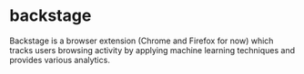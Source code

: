 # backstage
Backstage is a browser extension (Chrome and Firefox for now) which tracks users browsing activity by applying machine learning techniques and provides various analytics.
